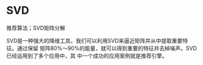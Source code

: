 # SVD
推荐算法；SVD矩阵分解

SVD是一种强大的降维工具，我们可以利用SVD来逼近矩阵并从中提取重要特征。通过保留
矩阵80%～90%的能量，就可以得到重要的特征并去掉噪声。SVD已经运用到了多个应用中，其
中一个成功的应用案例就是推荐引擎。
